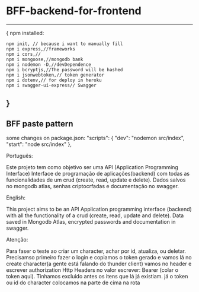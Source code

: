 # BFF-backend-for-frontend


----------
{
    npm installed:

    npm init, // because i want to manually fill
    npm i express,//frameworks
    npm i cors,//
    npm i mongoose,//mongodb bank
    npm i nodemon -D,//devDependence
    npm i bcryptjs,//The password will be hashed
    npm i jsonwebtoken,// token generator
    npm i dotenv,// for deploy in heroku
    npm i swagger-ui-express// Swagger
}
------------
BFF paste pattern
------------
some changes on package.json:
"scripts": {
  "dev": "nodemon src/index",
  "start": "node src/index"
},

Português:

Este projeto tem como objetivo ser uma API (Application Programming Interface) Interface de programação de aplicações(backend) com todas as funcionalidades de um crud (create, read, update e delete). Dados salvos no mongodb atlas, senhas criptocrfadas e documentação no swagger.

English:

This project aims to be an API Application programming interface (backend) with all the functionality of a crud (create, read, update and delete). Data saved in Mongodb Atlas, encrypted passwords and documentation in swagger.


Atenção:

Para faser o teste ao criar um character, achar por id, atualiza, ou deletar. Precisamso primeiro fazer o login e copiamos o token gerado e vamos lá no create character(a gente está falando do thunder client) vamos no header e escrever authorization Http Headers no valor escrever: Bearer (colar o token aqui).
Tinhamos excluido antes os itens que lá já existiam. 
já o token ou id do character colocamos na parte de cima na rota
